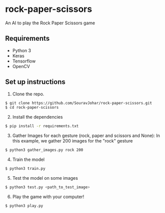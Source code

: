 # rock-paper-scissors
An AI to play the Rock Paper Scissors game

## Requirements
- Python 3
- Keras
- Tensorflow
- OpenCV

## Set up instructions
1. Clone the repo.
```sh
$ git clone https://github.com/SouravJohar/rock-paper-scissors.git
$ cd rock-paper-scissors
```

2. Install the dependencies
```sh
$ pip install -r requirements.txt
```

3. Gather Images for each gesture (rock, paper and scissors and None):
In this example, we gather 200 images for the "rock" gesture
```sh
$ python3 gather_images.py rock 200
```

4. Train the model
```sh
$ python3 train.py
```

5. Test the model on some images
```sh
$ python3 test.py <path_to_test_image>
```

6. Play the game with your computer!
```sh
$ python3 play.py
```
